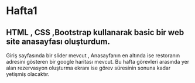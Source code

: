# Hafta1
## HTML , CSS ,Bootstrap kullanarak basic bir web site anasayfası oluşturdum. <br>
Giriş sayfasında bir slider mevcut , Anasayfanın en altında ise restoranın adresini gösteren bir google haritası mevcut.
Bu hafta görevleri arasında yer alan rezervasyon oluşturma ekranı ise görev süresinin sonuna kadar yetişmiş olacaktır.
